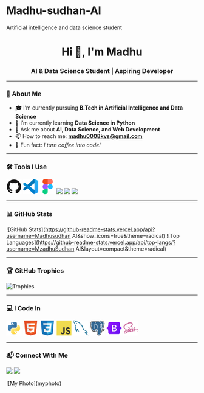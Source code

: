 # Madhu-sudhan-AI
Artificial intelligence and data science student 
<h1 align="center">Hi 👋, I'm Madhu</h1>
<h3 align="center">AI & Data Science Student | Aspiring Developer</h3>

---

### 🚀 About Me
- 🎓 I’m currently pursuing **B.Tech in Artificial Intelligence and Data Science**
- 🌱 I’m currently learning **Data Science in Python**
- 💬 Ask me about **AI, Data Science, and Web Development**
- 📫 How to reach me: **madhu0008kvs@gmail.com**
- 🌟 Fun fact: *I turn coffee into code!*

---

### 🛠 Tools I Use
<p>
  <img src="https://raw.githubusercontent.com/devicons/devicon/master/icons/github/github-original.svg" width="40"/>
  <img src="https://raw.githubusercontent.com/devicons/devicon/master/icons/vscode/vscode-original.svg" width="40"/>
  <img src="https://raw.githubusercontent.com/devicons/devicon/master/icons/figma/figma-original.svg" width="40"/>
  <img src="https://img.icons8.com/color/48/canva.png" width="40"/>
  <img src="https://img.icons8.com/color/48/microsoft-powerpoint-2019--v1.png" width="40"/>
  <img src="https://img.icons8.com/color/48/microsoft-word-2019--v1.png" width="40"/>
</p>

---

### 📊 GitHub Stats
![GitHub Stats](https://github-readme-stats.vercel.app/api?username=Madhusudhan AI&show_icons=true&theme=radical)
![Top Languages](https://github-readme-stats.vercel.app/api/top-langs/?username=MzadhuSudhan AI&layout=compact&theme=radical)

---

### 🏆 GitHub Trophies
![Trophies](https://github-profile-trophy.vercel.app/?username=YOUR_USERNAME&theme=radical&no-frame=false&no-bg=false&margin-w=4)

---

### 💻 I Code In
<p>
  <img src="https://raw.githubusercontent.com/devicons/devicon/master/icons/python/python-original.svg" width="40"/>
  <img src="https://raw.githubusercontent.com/devicons/devicon/master/icons/html5/html5-original.svg" width="40"/>
  <img src="https://raw.githubusercontent.com/devicons/devicon/master/icons/css3/css3-original.svg" width="40"/>
  <img src="https://raw.githubusercontent.com/devicons/devicon/master/icons/javascript/javascript-original.svg" width="40"/>
  <img src="https://raw.githubusercontent.com/devicons/devicon/master/icons/mysql/mysql-original.svg" width="40"/>
  <img src="https://raw.githubusercontent.com/devicons/devicon/master/icons/postgresql/postgresql-original.svg" width="40"/>
  <img src="https://raw.githubusercontent.com/devicons/devicon/master/icons/bootstrap/bootstrap-original.svg" width="40"/>
  <img src="https://raw.githubusercontent.com/devicons/devicon/master/icons/sass/sass-original.svg" width="40"/>
</p>

---

### 📬 Connect With Me
<p>
  <a href="mailto:"madhu0008kvs@gmail.com."><img src="https://img.icons8.com/color/48/gmail-new.png" width="40"/></a>
  <a href="https://linkedin.com/in/YOUR_LINKEDIN_ID"><img src="https://img.icons8.com/color/48/linkedin.png" width="40"/></a>
</p>
![My Photo](myphoto)
